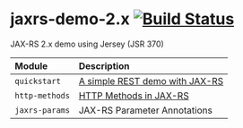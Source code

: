 # jaxrs-demo-2.x [![Build Status][travis-img]][travis]

JAX-RS 2.x demo using Jersey (JSR 370)

Module | Description
:----- | :-----
`quickstart` | [A simple REST demo with JAX-RS][1]
`http-methods` | [HTTP Methods in JAX-RS][2]
`jaxrs-params` | JAX-RS Parameter Annotations

[1]: https://mincong-h.github.io/2018/11/13/simple-rest-demo-with-jax-rs/
[2]: https://mincong-h.github.io/2018/11/20/http-methods-in-jax-rs/
[travis]: https://travis-ci.org/mincong-h/jaxrs-2.x-demo
[travis-img]: https://travis-ci.org/mincong-h/jaxrs-2.x-demo.svg?branch=master

